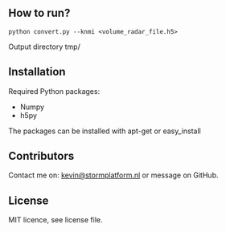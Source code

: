 ## How to run?
`python convert.py --knmi <volume_radar_file.h5>`

Output directory tmp/

## Installation

Required Python packages:
- Numpy
- h5py

The packages can be installed with apt-get or easy_install

## Contributors

Contact me on: kevin@stormplatform.nl or message on GitHub.

## License

MIT licence, see license file.